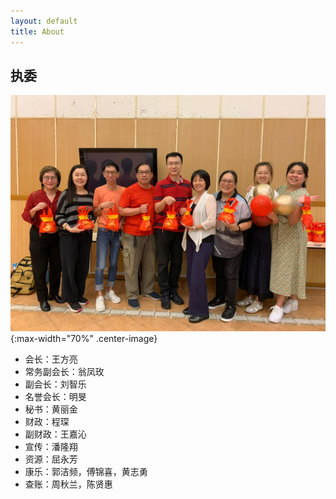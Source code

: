 ```yaml
---
layout: default
title: About
---
```

## 执委

![Committee](/files/committee/1.jpg){:max-width="70%" .center-image}

- 会长：王方亮
- 常务副会长：翁凤玫
- 副会长：刘智乐
- 名誉会长：明旻
- 秘书：黄丽金
- 财政：程琛
- 副财政：王嘉沁
- 宣传：潘隆翔
- 资源：屈永芳
- 康乐：郭洁频，傅锦喜，黄志勇
- 查账：周秋兰，陈贤惠
